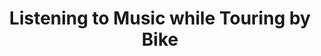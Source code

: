 ---
layout: community
category: community
title: "Listening to Music while Touring by Bike"
description: " I now own Bluetooth in-ear phones, bone conduction phones, and a Bluetooth speaker. All of which I have used on the bike. In-ear phones, are not advisable for riding.  Bone induction phones... These do not have a good dynamic range, the bass is especially weak. But for general listening they are ok. They are easily audible at low volumes."
isTopLevel: false
isSingleLevel: false
isArticle: false
datePublished: 2022-10-14 08:28:00 +0300
dateModified: 2022-10-14 08:28:00 +0300
published: false
---